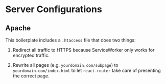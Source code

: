 # Server Configurations

## Apache

This boilerplate includes a `.htaccess` file that does two things:

1. Redirect all traffic to HTTPS because ServiceWorker only works for encrypted traffic.

2. Rewrite all pages (e.g. `yourdomain.com/subpage`) to `yourdomain.com/index.html` to let `react-router` take care of presenting the correct page.
